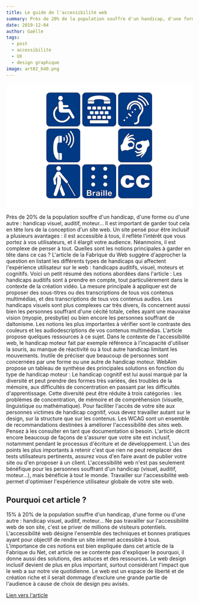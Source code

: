 ```yaml
---
title: Le guide de l'accessibilité web
summary: Près de 20% de la population souffre d'un handicap, d'une forme ou d'une autre : handicap visuel, auditif, moteur…
date: 2019-12-04
author: Gaëlle
tags:
  - post
  - accessibilite
  - UX
  - design graphique
image: art02_640.png
---
```


![image de wireframe](/static/img/art02_640.png)

Près de 20% de la population souffre d'un handicap, d'une forme ou d'une autre : handicap visuel, auditif, moteur… Il est important de garder tout cela en tête lors de la conception d'un site web. Un site pensé pour être inclusif a plusieurs avantages : il est accessible à tous, il reflète l'intérêt que vous portez à vos utilisateurs, et il élargit votre audience.
Néanmoins, il est complexe de penser à tout. Quelles sont les notions principales à garder en tête dans ce cas ? L'article de la Fabrique du Web suggère d'approcher la question en listant les différents types de handicaps qui affectent l'expérience utilisateur sur le web : handicaps auditifs, visuel, moteurs et cognitifs. Voici un petit résumé des notions abordées dans l'article :
Les handicaps auditifs sont à prendre en compte, tout particulièrement dans le contexte de la création vidéo. La mesure principale à appliquer est de proposer des sous-titres ou des transcriptions de tous vos contenus multimédias, et des transcriptions de tous vos contenus audios.
Les handicaps visuels sont plus complexes car très divers, ils concernent aussi bien les personnes souffrant d'une cécité totale, celles ayant une mauvaise vision (myopie, presbytie) ou bien encore les personnes souffrant de daltonisme. Les notions les plus importantes à vérifier sont le contraste des couleurs et les audiodescriptions de vos contenus multimédias. L'article propose quelques ressources à ce sujet.
Dans le contexte de l'accessibilité web, le handicap moteur fait par exemple référence à l'incapacité d'utiliser la souris, au manque de réactivité ou à tout autre handicap limitant les mouvements. Inutile de préciser que beaucoup de personnes sont concernées par une forme ou une autre de handicap moteur. WebAim propose un tableau de synthèse des principales solutions en fonction du type de handicap moteur :
Le handicap cognitif est lui aussi marqué par la diversité et peut prendre des formes très variées, des troubles de la mémoire, aux difficultés de concentration en passant par les difficultés d'apprentissage. Cette diversité peut être réduite à trois catégories : les problèmes de concentration, de mémoire et de compréhension (visuelle, linguistique ou mathématique). Pour faciliter l'accès de votre site aux personnes victimes de handicap cognitif, vous devez travailler autant sur le design, sur la structure que sur les contenus.
Les WCAG sont un ensemble de recommandations destinées à améliorer l'accessibilité des sites web. Pensez à les consulter en tant que documentation si besoin.
L'article décrit encore beaucoup de façons de s'assurer que votre site est inclusif, notamment pendant le processus d'écriture et de développement. L'un des points les plus importants à retenir c'est que rien ne peut remplacer des tests utilisateurs pertinents, assurez vous d'en faire avant de publier votre site ou d'en proposer à un client. L'accessibilité web n'est pas seulement bénéfique pour les personnes souffrant d'un handicap (visuel, auditif, moteur…), mais bénéficie à tout le monde. Travailler sur l'accessibilité web permet d'optimiser l'expérience utilisateur globale de votre site web.

## Pourquoi cet article ?
15% à 20% de la population souffre d'un handicap, d'une forme ou d'une autre : handicap visuel, auditif, moteur… Ne pas travailler sur l'accessibilité web de son site, c'est se priver de millions de visiteurs potentiels. L'accessibilité web désigne l'ensemble des techniques et bonnes pratiques ayant pour objectif de rendre un site internet accessible à tous. L'importance de ces notions est bien expliquée dans cet article de la Fabrique du Net, cet article ne se contente pas d'expliquer le pourquoi, il donne aussi des solutions, des astuces et des ressources.
Le web design inclusif devient de plus en plus important, surtout considérant l'impact que le web a sur notre vie quotidienne. Le web est un espace de liberté et de création riche et il serait dommage d'exclure une grande partie de l'audience à cause de choix de design peu avisés.

[Lien vers l'article](https://www.lafabriquedunet.fr/creation-site-vitrine/articles/guide-accessibilite-site-web/)
